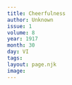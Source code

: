 ```yaml
---
title: Cheerfulness
author: Unknown
issue: 1
volume: 8
year: 1917
month: 30
day: VI
tags:
layout: page.njk
image:
---
```





